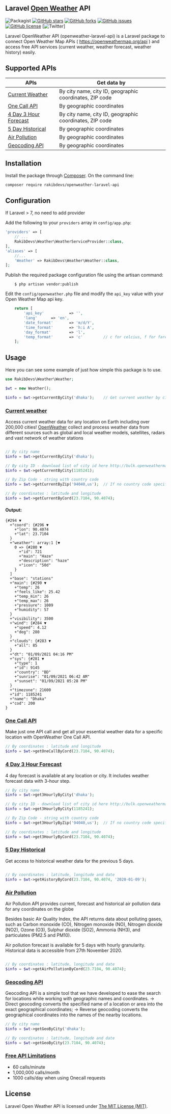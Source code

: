 ## Laravel [Open Weather](https://openweathermap.org/) API

![Packagist](https://img.shields.io/packagist/dt/rakibdevs/openweather-laravel-api)
[![GitHub stars](https://img.shields.io/github/stars/rakibdevs/openweather-laravel-api)](https://github.com/rakibdevs/openweather-laravel-api/stargazers)
[![GitHub forks](https://img.shields.io/github/forks/rakibdevs/openweather-laravel-api)](https://github.com/rakibdevs/openweather-laravel-api/network)
[![GitHub issues](https://img.shields.io/github/issues/rakibdevs/openweather-laravel-api)](https://github.com/rakibdevs/openweather-laravel-api/issues)
[![GitHub license](https://img.shields.io/github/license/rakibdevs/openweather-laravel-api)](https://github.com/rakibdevs/openweather-laravel-api/blob/master/LICENSE)
[![Twitter](https://img.shields.io/twitter/url?style=social&url=https%3A%2F%2Fpackagist.org%2Fpackages%2Frakibdevs%2Fopenweather-laravel-api)]

 Laravel OpenWeather API (openweather-laravel-api) is a Laravel package to connect Open Weather Map APIs ( https://openweathermap.org/api ) and access free API services (current weather, weather forecast, weather history) easily.

## Supported APIs
| APIs | Get data by | 
| --- | --- |
| [Current Weather](https://openweathermap.org/current) | By city name, city ID, geographic coordinates, ZIP code |
| [One Call API](https://openweathermap.org/api/one-call-api) | By geographic coordinates|
| [4 Day 3 Hour Forecast](https://openweathermap.org/forecast5) | By city name, city ID, geographic coordinates, ZIP code |
| [5 Day Historical](https://openweathermap.org/api/one-call-api#history) | By geographic coordinates |
| [Air Pollution](https://openweathermap.org/api/air-pollution) | By geographic coordinates |
| [Geocoding API](https://openweathermap.org/api/geocoding-api) | By geographic coordinates |


## Installation

Install the package through [Composer](http://getcomposer.org).
On the command line:

```
composer require rakibdevs/openweather-laravel-api

```


## Configuration 
If Laravel > 7, no need to add provider

Add the following to your `providers` array in `config/app.php`:

```php
'providers' => [
    // ...
    RakibDevs\Weather\WeatherServiceProvider::class,
],
'aliases' => [
    //...
    'Weather' => RakibDevs\Weather\Weather::class,	
];


```


Publish the required package configuration file using the artisan command:
```
	$ php artisan vendor:publish
```
Edit the `config/openweather.php` file and modify the `api_key` value with your Open Weather Map api key.
```php
	return [
	    'api_key' 	        => '',
	    'lang' 		=> 'en',
	    'date_format'       => 'm/d/Y',
	    'time_format'       => 'h:i A',
	    'day_format'        => 'l',
	    'temp_format'       => 'c'         // c for celcius, f for farenheit, k for kelvin
	];
```


## Usage
Here you can see some example of just how simple this package is to use.

```php
use RakibDevs\Weather\Weather;

$wt = new Weather();

$info = $wt->getCurrentByCity('dhaka');    // Get current weather by city name


```

### [Current weather](https://openweathermap.org/current) 
Access current weather data for any location on Earth including over 200,000 cities! [OpenWeather](https://openweathermap.org/) collect and process weather data from different sources such as global and local weather models, satellites, radars and vast network of weather stations

```php

// By city name
$info = $wt->getCurrentByCity('dhaka'); 

// By city ID - download list of city id here http://bulk.openweathermap.org/sample/
$info = $wt->getCurrentByCity(1185241); 

// By Zip Code - string with country code 
$info = $wt->getCurrentByZip('94040,us');  // If no country code specified, us will be default

// By coordinates : latitude and longitude
$info = $wt->getCurrentByCord(23.7104, 90.4074);

```

#### Output:
```
{#294 ▼
  +"coord": {#296 ▼
    +"lon": 90.4074
    +"lat": 23.7104
  }
  +"weather": array:1 [▼
    0 => {#280 ▼
      +"id": 721
      +"main": "Haze"
      +"description": "haze"
      +"icon": "50d"
    }
  ]
  +"base": "stations"
  +"main": {#290 ▼
    +"temp": 26
    +"feels_like": 25.42
    +"temp_min": 26
    +"temp_max": 26
    +"pressure": 1009
    +"humidity": 57
  }
  +"visibility": 3500
  +"wind": {#284 ▼
    +"speed": 4.12
    +"deg": 280
  }
  +"clouds": {#283 ▼
    +"all": 85
  }
  +"dt": "01/09/2021 04:16 PM"
  +"sys": {#281 ▼
    +"type": 1
    +"id": 9145
    +"country": "BD"
    +"sunrise": "01/09/2021 06:42 AM"
    +"sunset": "01/09/2021 05:28 PM"
  }
  +"timezone": 21600
  +"id": 1185241
  +"name": "Dhaka"
  +"cod": 200
}

```

### [One Call API](https://openweathermap.org/api/one-call-api) 
Make just one API call and get all your essential weather data for a specific location with OpenWeather One Call API.

```php
// By coordinates : latitude and longitude
$info = $wt->getOneCallByCord(23.7104, 90.4074);

```

### [4 Day 3 Hour Forecast](https://openweathermap.org/forecast5) 
4 day forecast is available at any location or city. It includes weather forecast data with 3-hour step.

```php
// By city name
$info = $wt->get3HourlyByCity('dhaka'); 

// By city ID - download list of city id here http://bulk.openweathermap.org/sample/
$info = $wt->get3HourlyByCity(1185241); 

// By Zip Code - string with country code 
$info = $wt->get3HourlyByZip('94040,us');  // If no country code specified, us will be default

// By coordinates : latitude and longitude
$info = $wt->get3HourlyByCord(23.7104, 90.4074);

```

### [5 Day Historical](https://openweathermap.org/api/one-call-api#history) 
Get access to historical weather data for the previous 5 days.

```php

// By coordinates : latitude, longitude and date
$info = $wt->getHistoryByCord(23.7104, 90.4074, '2020-01-09');

```

### [Air Pollution](https://openweathermap.org/api/one-call-api#history) 
Air Pollution API provides current, forecast and historical air pollution data for any coordinates on the globe

Besides basic Air Quality Index, the API returns data about polluting gases, such as Carbon monoxide (CO), Nitrogen monoxide (NO), Nitrogen dioxide (NO2), Ozone (O3), Sulphur dioxide (SO2), Ammonia (NH3), and particulates (PM2.5 and PM10).

Air pollution forecast is available for 5 days with hourly granularity. Historical data is accessible from 27th November 2020.

```php

// By coordinates : latitude, longitude and date
$info = $wt->getAirPollutionByCord(23.7104, 90.4074);

```

### [Geocoding API](https://openweathermap.org/api/one-call-api#history) 
Geocoding API is a simple tool that we have developed to ease the search for locations while working with geographic names and coordinates.
-> Direct geocoding converts the specified name of a location or area into the exact geographical coordinates;
-> Reverse geocoding converts the geographical coordinates into the names of the nearby locations.

```php
// By city name
$info = $wt->getGeoByCity('dhaka');

// By coordinates : latitude, longitude and date
$info = $wt->getGeoByCity(23.7104, 90.4074);

```

### [Free API Limitations](https://openweathermap.org/api/one-call-api#history) 
- 60 calls/minute 
- 1,000,000 calls/month
- 1000 calls/day when using Onecall requests



## License

Laravel Open Weather API is licensed under [The MIT License (MIT)](LICENSE).
